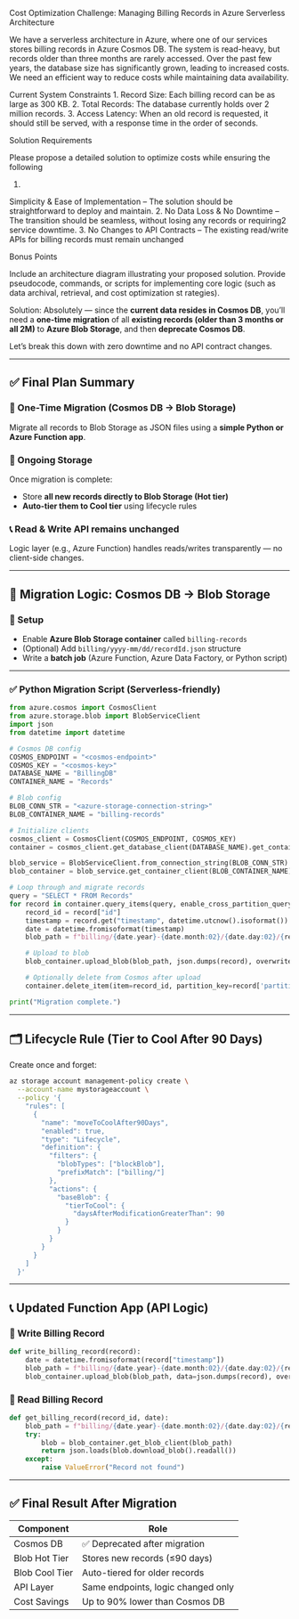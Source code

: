 Cost Optimization Challenge: Managing Billing Records in Azure Serverless Architecture

We have a serverless architecture in Azure, where one of our services stores billing records in Azure Cosmos DB. The system is read-heavy, but records older than three months are rarely accessed.
Over the past few years, the database size has significantly grown, leading to increased costs. We need an efficient way to reduce costs while maintaining data availability.

Current System Constraints
1. 
Record Size: Each billing record can be as large as 300 KB.
2. 
Total Records: The database currently holds over 2 million records.
3. 
Access Latency: When an old record is requested, it should still be served, with a response time in the order of seconds.

Solution Requirements

Please propose a detailed solution to optimize costs while ensuring the following

1. 
Simplicity & Ease of Implementation – The solution should be straightforward to deploy and maintain.
2. 
No Data Loss & No Downtime – The transition should be seamless, without losing any records or requiring2 service downtime.
3. 
No Changes to API Contracts – The existing read/write APIs for billing records must remain unchanged

Bonus Points

Include an architecture diagram illustrating your proposed solution.
Provide pseudocode, commands, or scripts for implementing core logic (such as data archival, retrieval, and cost optimization st rategies).

Solution:
Absolutely — since the **current data resides in Cosmos DB**, you’ll need a **one-time migration** of all **existing records (older than 3 months or all 2M)** to **Azure Blob Storage**, and then **deprecate Cosmos DB**.

Let’s break this down with zero downtime and no API contract changes.

---

## ✅ Final Plan Summary

### 🔄 One-Time Migration (Cosmos DB → Blob Storage)

Migrate all records to Blob Storage as JSON files using a **simple Python or Azure Function app**.

### 🏃 Ongoing Storage

Once migration is complete:

* Store **all new records directly to Blob Storage (Hot tier)**
* **Auto-tier them to Cool tier** using lifecycle rules

### 📞 Read & Write API remains unchanged

Logic layer (e.g., Azure Function) handles reads/writes transparently — no client-side changes.

---

## 🔁 Migration Logic: Cosmos DB → Blob Storage

### 🔹 Setup

* Enable **Azure Blob Storage container** called `billing-records`
* (Optional) Add `billing/yyyy-mm/dd/recordId.json` structure
* Write a **batch job** (Azure Function, Azure Data Factory, or Python script)

---

### ✅ Python Migration Script (Serverless-friendly)

```python
from azure.cosmos import CosmosClient
from azure.storage.blob import BlobServiceClient
import json
from datetime import datetime

# Cosmos DB config
COSMOS_ENDPOINT = "<cosmos-endpoint>"
COSMOS_KEY = "<cosmos-key>"
DATABASE_NAME = "BillingDB"
CONTAINER_NAME = "Records"

# Blob config
BLOB_CONN_STR = "<azure-storage-connection-string>"
BLOB_CONTAINER_NAME = "billing-records"

# Initialize clients
cosmos_client = CosmosClient(COSMOS_ENDPOINT, COSMOS_KEY)
container = cosmos_client.get_database_client(DATABASE_NAME).get_container_client(CONTAINER_NAME)

blob_service = BlobServiceClient.from_connection_string(BLOB_CONN_STR)
blob_container = blob_service.get_container_client(BLOB_CONTAINER_NAME)

# Loop through and migrate records
query = "SELECT * FROM Records"
for record in container.query_items(query, enable_cross_partition_query=True):
    record_id = record["id"]
    timestamp = record.get("timestamp", datetime.utcnow().isoformat())
    date = datetime.fromisoformat(timestamp)
    blob_path = f"billing/{date.year}-{date.month:02}/{date.day:02}/{record_id}.json"

    # Upload to blob
    blob_container.upload_blob(blob_path, json.dumps(record), overwrite=True)

    # Optionally delete from Cosmos after upload
    container.delete_item(item=record_id, partition_key=record['partitionKey'])

print("Migration complete.")
```

---

## 🗂️ Lifecycle Rule (Tier to Cool After 90 Days)

Create once and forget:

```bash
az storage account management-policy create \
  --account-name mystorageaccount \
  --policy '{
    "rules": [
      {
        "name": "moveToCoolAfter90Days",
        "enabled": true,
        "type": "Lifecycle",
        "definition": {
          "filters": {
            "blobTypes": ["blockBlob"],
            "prefixMatch": ["billing/"]
          },
          "actions": {
            "baseBlob": {
              "tierToCool": {
                "daysAfterModificationGreaterThan": 90
              }
            }
          }
        }
      }
    ]
  }'
```

---

## 📞 Updated Function App (API Logic)

### 🔹 Write Billing Record

```python
def write_billing_record(record):
    date = datetime.fromisoformat(record["timestamp"])
    blob_path = f"billing/{date.year}-{date.month:02}/{date.day:02}/{record['id']}.json"
    blob_container.upload_blob(blob_path, data=json.dumps(record), overwrite=True)
```

### 🔹 Read Billing Record

```python
def get_billing_record(record_id, date):
    blob_path = f"billing/{date.year}-{date.month:02}/{date.day:02}/{record_id}.json"
    try:
        blob = blob_container.get_blob_client(blob_path)
        return json.loads(blob.download_blob().readall())
    except:
        raise ValueError("Record not found")
```

---

## ✅ Final Result After Migration

| Component      | Role                               |
| -------------- | ---------------------------------- |
| Cosmos DB      | ✅ Deprecated after migration       |
| Blob Hot Tier  | Stores new records (≤90 days)      |
| Blob Cool Tier | Auto-tiered for older records      |
| API Layer      | Same endpoints, logic changed only |
| Cost Savings   | Up to 90% lower than Cosmos DB     |

